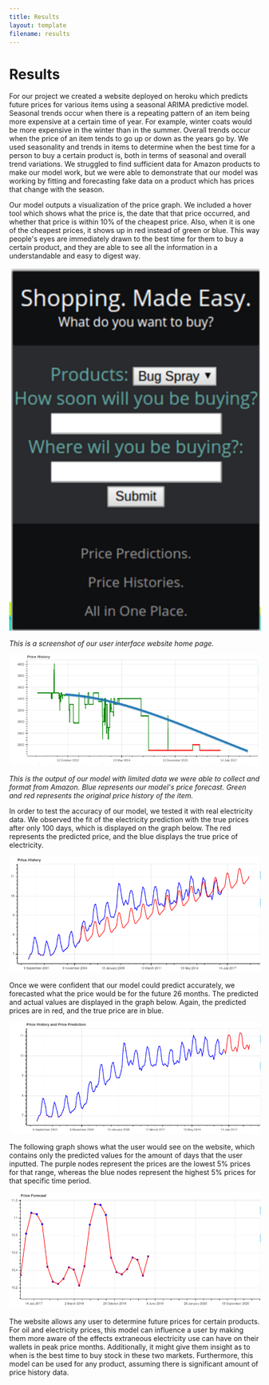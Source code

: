 ```yaml
---
title: Results
layout: template
filename: results
--- 
```


# Results
For our project we created a website deployed on heroku which predicts future prices for various items using a seasonal ARIMA predictive model. Seasonal trends occur when there is a repeating pattern of an item being more expensive at a certain time of year. For example, winter coats would be more expensive in the winter than in the summer. Overall trends occur when the price of an item tends to go up or down as the years go by. We used seasonality and trends in items to determine when the best time for a person to buy a certain product is, both in terms of seasonal and overall trend variations. We struggled to find sufficient data for Amazon products to make our model work, but we were able to demonstrate that our model was working by fitting and forecasting fake data on a product which has prices that change with the season. 

Our model outputs a visualization of the price graph. We included a hover tool which shows what the price is, the date that that price occurred, and whether that price is within 10% of the cheapest price. Also, when it is one of the cheapest prices, it shows up in red instead of green or blue. This way people's eyes are immediately drawn to the best time for them to buy a certain product, and they are able to see all the information in a understandable and easy to digest way. 

<img src="https://raw.githubusercontent.com/vickymmcd/AmazonSoftDesWarriors/master/images/homepage.png" alt ="" />

*This is a screenshot of our user interface website home page.*

<img src="https://raw.githubusercontent.com/vickymmcd/AmazonSoftDesWarriors/master/images/pricehistory.png" alt ="" />

*This is the output of our model with limited data we were able to collect and format from Amazon. Blue represents our model's price forecast. Green and red represents the original price history of the item.*

<p>
In order to test the accuracy of our model, we tested it with real electricity data. We observed the fit of the electricity prediction with the true prices after only 100 days, which is displayed on the graph below. The red represents the predicted price, and the blue displays the true price of electricity.</p>

<img src= "https://raw.githubusercontent.com/vickymmcd/AmazonSoftDesWarriors/master/images/model_fit.png" alt ="" />
<p>
Once we were confident that our model could predict accurately, we forecasted what the price would be for the future 26 months. The predicted and actual values are displayed in the graph below. Again, the predicted prices are in red, and the true price are in blue.  </p>

<img src= "https://raw.githubusercontent.com/vickymmcd/AmazonSoftDesWarriors/master/images/prediction_hist.png" alt ="" />
<p>
The following graph shows what the user would see on the website, which contains only the predicted values for the amount of days that the user inputted. The purple nodes represent the prices are the lowest 5% prices for that range, whereas the blue nodes represent the highest 5% prices for that specific time period.</p>

<img src= "https://raw.githubusercontent.com/vickymmcd/AmazonSoftDesWarriors/master/images/forecast.png" alt ="" />
<p>
The website allows any user to determine future prices for certain products. For oil and electricity prices, this model can influence a user by making them more aware of the effects extraneous electricity use can have on their wallets in peak price months. Additionally, it might give them insight as to when is the best time to buy stock in these two markets. Furthermore, this model can be used for any product, assuming there is significant amount of price history data.</p>
